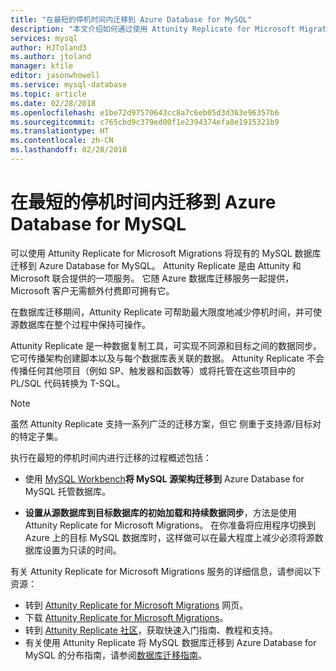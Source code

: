 ```yaml
---
title: "在最短的停机时间内迁移到 Azure Database for MySQL"
description: "本文介绍如何通过使用 Attunity Replicate for Microsoft Migrations 执行在最短的停机时间内从 MySQL 数据库到 Azure Database for MySQL 的迁移，以及如何设置从源数据库到目标数据库的初始加载和持续数据同步。"
services: mysql
author: HJToland3
ms.author: jtoland
manager: kfile
editor: jasonwhowell
ms.service: mysql-database
ms.topic: article
ms.date: 02/28/2018
ms.openlocfilehash: e1be72d97570643cc8a7c6eb05d3d363e96357b6
ms.sourcegitcommit: c765cbd9c379ed00f1e2394374efa8e1915321b9
ms.translationtype: HT
ms.contentlocale: zh-CN
ms.lasthandoff: 02/28/2018
---
```

# <a name="minimal-downtime-migration-to-azure-database-for-mysql"></a>在最短的停机时间内迁移到 Azure Database for MySQL
可以使用 Attunity Replicate for Microsoft Migrations 将现有的 MySQL 数据库迁移到 Azure Database for MySQL。 Attunity Replicate 是由 Attunity 和 Microsoft 联合提供的一项服务。 它随 Azure 数据库迁移服务一起提供，Microsoft 客户无需额外付费即可拥有它。 

在数据库迁移期间，Attunity Replicate 可帮助最大限度地减少停机时间，并可使源数据库在整个过程中保持可操作。

Attunity Replicate 是一种数据复制工具，可实现不同源和目标之间的数据同步。 它可传播架构创建脚本以及与每个数据库表关联的数据。 Attunity Replicate 不会传播任何其他项目（例如 SP、触发器和函数等）或将托管在这些项目中的 PL/SQL 代码转换为 T-SQL。

> [!NOTE]
> 虽然 Attunity Replicate 支持一系列广泛的迁移方案，但它 侧重于支持源/目标对的特定子集。

执行在最短的停机时间内进行迁移的过程概述包括：

* 使用 [MySQL Workbench](https://www.mysql.com/products/workbench/)**将 MySQL 源架构迁移到** Azure Database for MySQL 托管数据库。

* **设置从源数据库到目标数据库的初始加载和持续数据同步**，方法是使用 Attunity Replicate for Microsoft Migrations。 在你准备将应用程序切换到 Azure 上的目标 MySQL 数据库时，这样做可以在最大程度上减少必须将源数据库设置为只读的时间。

有关 Attunity Replicate for Microsoft Migrations 服务的详细信息，请参阅以下资源：
 - 转到 [Attunity Replicate for Microsoft Migrations](https://aka.ms/attunity-replicate) 网页。
 - 下载 [Attunity Replicate for Microsoft Migrations](http://discover.attunity.com/download-replicate-microsoft-lp6657.html)。
 - 转到 [Attunity Replicate 社区](https://aka.ms/attunity-community)，获取快速入门指南、教程和支持。
 - 有关使用 Attunity Replicate 将 MySQL 数据库迁移到 Azure Database for MySQL 的分布指南，请参阅[数据库迁移指南](https://datamigration.microsoft.com/scenario/mysql-to-azuremysql)。